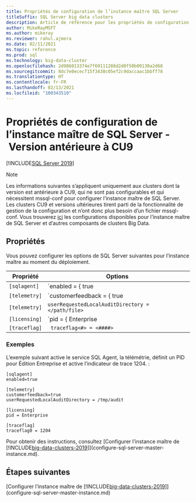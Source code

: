 ```yaml
---
title: Propriétés de configuration de l’instance maître SQL Server
titleSuffix: SQL Server big data clusters
description: Article de référence pour les propriétés de configuration pour une instance maître SQL Server.
author: MikeRayMSFT
ms.author: mikeray
ms.reviewer: rahul.ajmera
ms.date: 02/11/2021
ms.topic: reference
ms.prod: sql
ms.technology: big-data-cluster
ms.openlocfilehash: 2d986013374e7f69111288d2d0f50b09130a2d68
ms.sourcegitcommit: 8dc7e0ececf15f3438c05ef2c9daccaac1bbff78
ms.translationtype: HT
ms.contentlocale: fr-FR
ms.lasthandoff: 02/13/2021
ms.locfileid: "100343510"
---
```

# <a name="sql-server-master-instance-configuration-properties----pre-cu9-release"></a>Propriétés de configuration de l’instance maître de SQL Server - Version antérieure à CU9

[!INCLUDE[SQL Server 2019](../includes/applies-to-version/sqlserver2019.md)]
> [!NOTE]
> Les informations suivantes s’appliquent uniquement aux clusters dont la version est antérieure à CU9, qui ne sont pas configurables et qui nécessitent mssql-conf pour configurer l’instance maître de SQL Server. Les clusters CU9 et versions ultérieures tirent parti de la fonctionnalité de gestion de la configuration et n’ont donc plus besoin d’un fichier mssql-conf. Vous trouverez [ici](reference-config-bdc-overview.md) les configurations disponibles pour l’instance maître de SQL Server et d’autres composants de clusters Big Data.

## <a name="properties"></a>Propriétés

Vous pouvez configurer les options de SQL Server suivantes pour l’instance maître au moment du déploiement.

|Propriété|Options|
| --- | --- |
|`[sqlagent]`|`enabled = { true | false }` |
|`[telemetry]`|`customerfeedback = { true | false }` |
|`[telemetry]`|`userRequestedLocalAuditDirectory = </path/file>`|
|`[licensing]`| `pid = { Enterprise | Developer }`|
|`[traceflag]`|` traceflag<#> = <####>`|

### <a name="examples"></a>Exemples

L’exemple suivant active le service SQL Agent, la télémétrie, définit un PID pour Édition Entreprise et active l’indicateur de trace 1204. :

```
[sqlagent]
enabled=true

[telemetry]
customerfeedback=true
userRequestedLocalAuditDirectory = /tmp/audit

[licensing]
pid = Enterprise

[traceflag]
traceflag0 = 1204
```

Pour obtenir des instructions, consultez [Configurer l’instance maître de [!INCLUDE[big-data-clusters-2019](../includes/ssbigdataclusters-ss-nover.md)]](configure-sql-server-master-instance.md).

## <a name="next-steps"></a>Étapes suivantes

[Configurer l’instance maître de [!INCLUDE[big-data-clusters-2019](../includes/ssbigdataclusters-ss-nover.md)]](configure-sql-server-master-instance.md)
